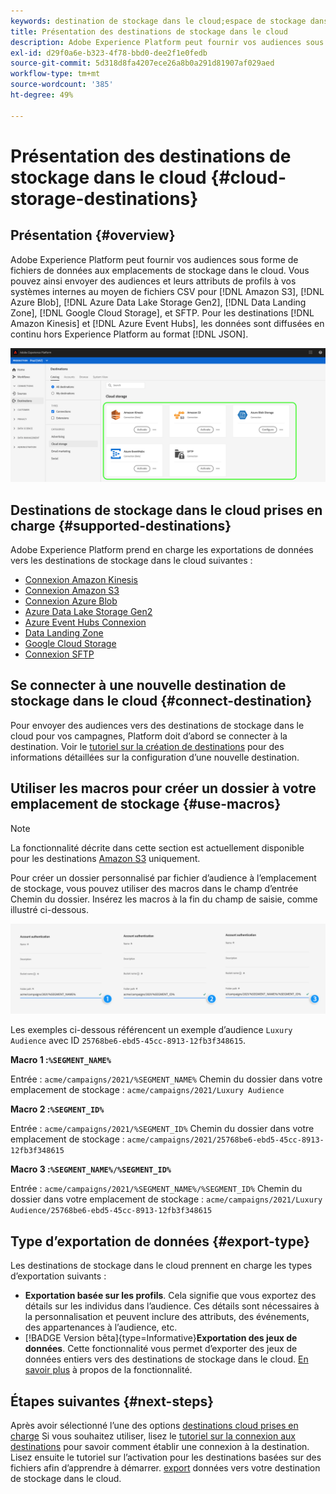 ```yaml
---
keywords: destination de stockage dans le cloud;espace de stockage dans le cloud
title: Présentation des destinations de stockage dans le cloud
description: Adobe Experience Platform peut fournir vos audiences sous forme de fichiers de données à vos emplacements de stockage dans le cloud Amazon S3, AWS Kinesis, Azure Event Hubs ou SFTP.
exl-id: d29f0a6e-b323-4f78-bbd0-dee2f1e0fedb
source-git-commit: 5d318d8fa4207ece26a8b0a291d81907af029aed
workflow-type: tm+mt
source-wordcount: '385'
ht-degree: 49%

---
```


# Présentation des destinations de stockage dans le cloud {#cloud-storage-destinations}

## Présentation {#overview}

Adobe Experience Platform peut fournir vos audiences sous forme de fichiers de données aux emplacements de stockage dans le cloud. Vous pouvez ainsi envoyer des audiences et leurs attributs de profils à vos systèmes internes au moyen de fichiers CSV pour [!DNL Amazon S3], [!DNL Azure Blob], [!DNL Azure Data Lake Storage Gen2], [!DNL Data Landing Zone], [!DNL Google Cloud Storage], et SFTP. Pour les destinations [!DNL Amazon Kinesis] et [!DNL Azure Event Hubs], les données sont diffusées en continu hors Experience Platform au format [!DNL JSON].

![Destinations de stockage dans le cloud Adobe](../../assets/catalog/cloud-storage/cloud-storage-destinations.png)

## Destinations de stockage dans le cloud prises en charge {#supported-destinations}

Adobe Experience Platform prend en charge les exportations de données vers les destinations de stockage dans le cloud suivantes :

* [Connexion Amazon Kinesis](amazon-kinesis.md)
* [Connexion Amazon S3](amazon-s3.md)
* [Connexion Azure Blob](azure-blob.md)
* [Azure Data Lake Storage Gen2](adls-gen2.md)
* [Azure Event Hubs Connexion ](azure-event-hubs.md)
* [Data Landing Zone](data-landing-zone.md)
* [Google Cloud Storage](google-cloud-storage.md)
* [Connexion SFTP](sftp.md)

## Se connecter à une nouvelle destination de stockage dans le cloud {#connect-destination}

Pour envoyer des audiences vers des destinations de stockage dans le cloud pour vos campagnes, Platform doit d’abord se connecter à la destination. Voir le [tutoriel sur la création de destinations](../../ui/connect-destination.md) pour des informations détaillées sur la configuration d’une nouvelle destination.


## Utiliser les macros pour créer un dossier à votre emplacement de stockage {#use-macros}

>[!NOTE]
>
> La fonctionnalité décrite dans cette section est actuellement disponible pour les destinations [Amazon S3](amazon-s3.md) uniquement.

Pour créer un dossier personnalisé par fichier d’audience à l’emplacement de stockage, vous pouvez utiliser des macros dans le champ d’entrée Chemin du dossier. Insérez les macros à la fin du champ de saisie, comme illustré ci-dessous.

![Utiliser des macros pour créer un dossier dans votre espace de stockage](../../assets/catalog/cloud-storage/workflow/macros-folder-path.png)

Les exemples ci-dessous référencent un exemple d’audience `Luxury Audience` avec ID `25768be6-ebd5-45cc-8913-12fb3f348615`.

**Macro 1 :`%SEGMENT_NAME%`**

Entrée : `acme/campaigns/2021/%SEGMENT_NAME%`
Chemin du dossier dans votre emplacement de stockage : `acme/campaigns/2021/Luxury Audience`

**Macro 2 :`%SEGMENT_ID%`**

Entrée : `acme/campaigns/2021/%SEGMENT_ID%`
Chemin du dossier dans votre emplacement de stockage : `acme/campaigns/2021/25768be6-ebd5-45cc-8913-12fb3f348615`

**Macro 3 :`%SEGMENT_NAME%/%SEGMENT_ID%`**

Entrée : `acme/campaigns/2021/%SEGMENT_NAME%/%SEGMENT_ID%`
Chemin du dossier dans votre emplacement de stockage : `acme/campaigns/2021/Luxury Audience/25768be6-ebd5-45cc-8913-12fb3f348615`

## Type d’exportation de données {#export-type}

Les destinations de stockage dans le cloud prennent en charge les types d’exportation suivants :
* **Exportation basée sur les profils**. Cela signifie que vous exportez des détails sur les individus dans l’audience. Ces détails sont nécessaires à la personnalisation et peuvent inclure des attributs, des événements, des appartenances à l’audience, etc.
* [!BADGE Version bêta]{type=Informative}**Exportation des jeux de données**. Cette fonctionnalité vous permet d’exporter des jeux de données entiers vers des destinations de stockage dans le cloud. [En savoir plus](/help/destinations/ui/export-datasets.md) à propos de la fonctionnalité.

## Étapes suivantes {#next-steps}

Après avoir sélectionné l’une des options [destinations cloud prises en charge](#supported-destinations) Si vous souhaitez utiliser, lisez le [tutoriel sur la connexion aux destinations](/help/destinations/ui/connect-destination.md) pour savoir comment établir une connexion à la destination. Lisez ensuite le tutoriel sur l’activation pour les destinations basées sur des fichiers afin d’apprendre à démarrer. [export](/help/destinations/ui/activate-batch-profile-destinations.md) données vers votre destination de stockage dans le cloud.
